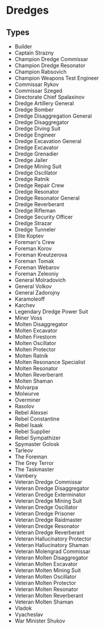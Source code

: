 # Dredges
## Types

* Builder
* Captain Strazny
* Champion Dredge Commissar
* Champion Dredge Resonator
* Champion Rabsovich
* Champion Weapons Test Engineer
* Commissar Rykov
* Commissar Szeged
* Directorate Chief Spalaxinov
* Dredge Artillery General
* Dredge Bomber
* Dredge Disaggregation General
* Dredge Disaggregator
* Dredge Diving Suit
* Dredge Engineer
* Dredge Excavation General
* Dredge Excavator
* Dredge Grenadier
* Dredge Jailer
* Dredge Mining Suit
* Dredge Oscillator
* Dredge Ratnik
* Dredge Repair Crew
* Dredge Resonator
* Dredge Resonator General
* Dredge Reverberant
* Dredge Rifleman
* Dredge Security Officer
* Dredge Strazar
* Dredge Tunneler
* Elite Koptev
* Foreman's Crew
* Foreman Korov
* Foreman Kreutzerova
* Foreman Tomak
* Foreman Webarov
* Foreman Zeleoniy
* General Molradovich
* General Volkov
* General Zadorojny
* Karamoleoff
* Karchev
* Legendary Dredge Power Suit
* Miner Voss
* Molten Disaggregator
* Molten Excavator
* Molten Firestorm
* Molten Oscillator
* Molten Protector
* Molten Ratnik
* Molten Resonance Specialist
* Molten Resonator
* Molten Reverberant
* Molten Shaman
* Molvarpa
* Molwurve
* Overminer
* Rasolov
* Rebel Alexsei
* Rebel Constantine
* Rebel Isaak
* Rebel Supplier
* Rebel Sympathizer
* Spymaster Golosk
* Tarleov
* The Foreman
* The Grey Terror
* The Taskmaster
* Vambery
* Veteran Dredge Commissar
* Veteran Dredge Disaggregator
* Veteran Dredge Exterminator
* Veteran Dredge Mining Suit
* Veteran Dredge Oscillator
* Veteran Dredge Prisoner
* Veteran Dredge Raidmaster
* Veteran Dredge Resonator
* Veteran Dredge Reverberant
* Veteran Hallucinatory Protector
* Veteran Hallucinatory Shaman
* Veteran Molengrad Commissar
* Veteran Molten Disaggregator
* Veteran Molten Excavator
* Veteran Molten Mining Suit
* Veteran Molten Oscillator
* Veteran Molten Protector
* Veteran Molten Resonator
* Veteran Molten Reverberant
* Veteran Molten Shaman
* Vladok
* Vyacheslav
* War Minister Shukov
